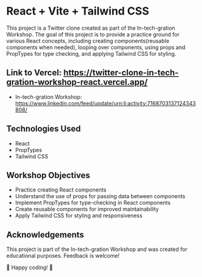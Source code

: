 # React + Vite + Tailwind CSS

This project is a Twitter clone created as part of the In-tech-gration Workshop. The goal of this project is to provide a practice ground for various React concepts, including creating components(reusable components when needed), looping over components, using props and PropTypes for type checking, and applying Tailwind CSS for styling.

## Link to Vercel: https://twitter-clone-in-tech-gration-workshop-react.vercel.app/
- In-tech-gration Workshop: https://www.linkedin.com/feed/update/urn:li:activity:7168703137124343808/

## Technologies Used
* React
* PropTypes
* Tailwind CSS

## Workshop Objectives
* Practice creating React components
* Understand the use of props for passing data between components
* Implement PropTypes for type-checking in React components
* Create reusable components for improved maintainability
* Apply Tailwind CSS for styling and responsiveness

## Acknowledgements

This project is part of the In-tech-gration Workshop and was created for educational purposes. Feedback is welcome!

🚀 Happy coding! 🚀


